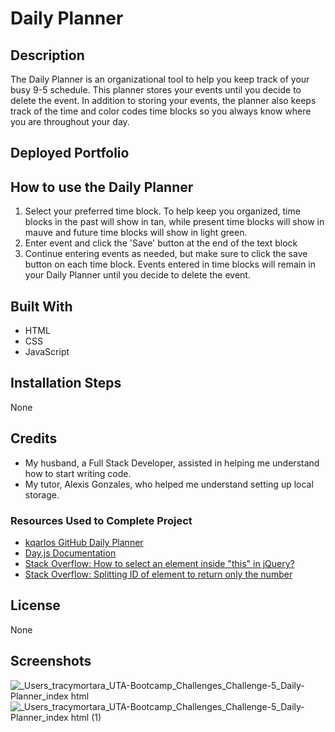 # Daily Planner
## Description
The Daily Planner is an organizational tool to help you keep track of your busy 9-5 schedule. This planner stores your events until you decide to delete the event.  In addition to storing your events, the planner also keeps track of the time and color codes time blocks so you always know where you are throughout your day.
## Deployed Portfolio

## How to use the Daily Planner
1. Select your preferred time block.  To help keep you organized, time blocks in the past will show in tan, while present time blocks will show in mauve and future time blocks will show in light green. 
2. Enter event and click the 'Save' button at the end of the text block
3. Continue entering events as needed, but make sure to click the save button on each time block. Events entered in time blocks will remain in your Daily Planner until you decide to delete the event.
## Built With
- HTML
- CSS
- JavaScript
## Installation Steps
None
## Credits
- My husband, a Full Stack Developer, assisted in helping me understand how to start writing code. 
- My tutor, Alexis Gonzales, who helped me understand setting up local storage. 
### Resources Used to Complete Project
- [kqarlos GitHub Daily Planner](https://github.com/kqarlos/day-planner)
- [Day.js Documentation](https://day.js.org/en/)
- [Stack Overflow: How to select an element inside "this" in jQuery?](https://stackoverflow.com/questions/4868599/how-to-select-an-element-inside-this-in-jquery)
- [Stack Overflow: Splitting ID of element to return only the number](https://stackoverflow.com/questions/5067705/splitting-id-of-element-to-return-only-the-number)
## License
None
## Screenshots
![_Users_tracymortara_UTA-Bootcamp_Challenges_Challenge-5_Daily-Planner_index html](https://user-images.githubusercontent.com/107971753/204170817-478d5d0b-711c-44bb-ac7d-0d3c4fef4b72.png)
![_Users_tracymortara_UTA-Bootcamp_Challenges_Challenge-5_Daily-Planner_index html (1)](https://user-images.githubusercontent.com/107971753/204344693-c1c6903a-b08f-4c27-9397-b6a79c29b69d.png)
